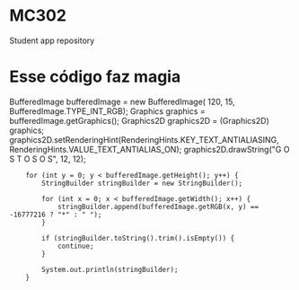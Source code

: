 # MC302
Student app repository

# Esse código faz magia

BufferedImage bufferedImage = new BufferedImage(
                120, 15,
                BufferedImage.TYPE_INT_RGB);
        Graphics graphics = bufferedImage.getGraphics();
        Graphics2D graphics2D = (Graphics2D) graphics;
        graphics2D.setRenderingHint(RenderingHints.KEY_TEXT_ANTIALIASING,
                RenderingHints.VALUE_TEXT_ANTIALIAS_ON);
        graphics2D.drawString("G O S T O S O S", 12, 12);

        for (int y = 0; y < bufferedImage.getHeight(); y++) {
            StringBuilder stringBuilder = new StringBuilder();

            for (int x = 0; x < bufferedImage.getWidth(); x++) {
                stringBuilder.append(bufferedImage.getRGB(x, y) == -16777216 ? "*" : " ");
            }

            if (stringBuilder.toString().trim().isEmpty()) {
                continue;
            }

            System.out.println(stringBuilder);
        }
